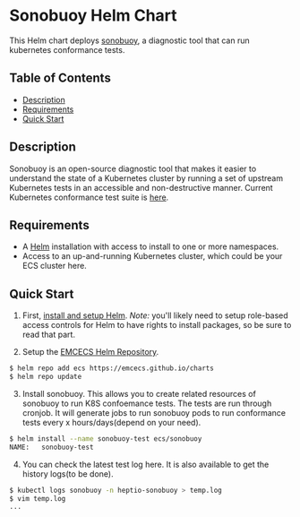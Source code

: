 # Sonobuoy Helm Chart

This Helm chart deploys [sonobuoy](https://github.com/heptio/sonobuoy), a diagnostic tool that can run kubernetes conformance tests.

## Table of Contents
* [Description](#description)
* [Requirements](#requirements)
* [Quick Start](#quick-start)

## Description

Sonobuoy is an open-source diagnostic tool that makes it easier to understand the state of a Kubernetes cluster by running a set of upstream Kubernetes tests in an accessible and non-destructive manner. Current Kubernetes conformance test suite is [here](https://github.com/cncf/k8s-conformance/blob/master/docs/KubeConformance-1.11.md).

## Requirements

* A [Helm](https://helm.sh) installation with access to install to one or more namespaces.
* Access to an up-and-running Kubernetes cluster, which could be your ECS cluster here.

## Quick Start

1. First, [install and setup Helm](https://docs.helm.sh/using_helm/#quickstart).  *_Note:_* you'll likely need to setup role-based access controls for Helm to have rights to install packages, so be sure to read that part.

2. Setup the [EMCECS Helm Repository](https://github.com/EMCECS/charts).

```bash
$ helm repo add ecs https://emcecs.github.io/charts
$ helm repo update
```

3. Install sonobuoy. This allows you to create related resources of sonobuoy to run K8S confoemance tests. The tests are run through cronjob. It will generate jobs to run sonobuoy pods to run conformance tests every x hours/days(depend on your need).

```bash
$ helm install --name sonobuoy-test ecs/sonobuoy
NAME:   sonobuoy-test
```

4. You can check the latest test log here. It is also available to get the history logs(to be done).
```bash
$ kubectl logs sonobuoy -n heptio-sonobuoy > temp.log
$ vim temp.log
...
```
